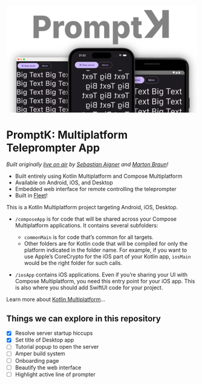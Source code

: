![](readme_images/promptk.png)

# PromptK: Multiplatform Teleprompter App

_Built originally [live on air](https://twitch.tv/sebi_io) by [Sebastian Aigner](https://github.com/sebastianaigner) and
[Marton Braun](https://github.com/zsmb13)!_

- Built entirely using Kotlin Multiplatform and Compose Multiplatform
- Available on Android, iOS, and Desktop
- Embedded web interface for remote controlling the teleprompter
- Built in [Fleet](https://blog.jetbrains.com/kotlin/2023/11/kotlin-multiplatform-tooling-in-fleet/)!

This is a Kotlin Multiplatform project targeting Android, iOS, Desktop.

* `/composeApp` is for code that will be shared across your Compose Multiplatform applications.
  It contains several subfolders:
    - `commonMain` is for code that’s common for all targets.
    - Other folders are for Kotlin code that will be compiled for only the platform indicated in the folder name.
      For example, if you want to use Apple’s CoreCrypto for the iOS part of your Kotlin app,
      `iosMain` would be the right folder for such calls.

* `/iosApp` contains iOS applications. Even if you’re sharing your UI with Compose Multiplatform,
  you need this entry point for your iOS app. This is also where you should add SwiftUI code for your project.

Learn more about [Kotlin Multiplatform](https://www.jetbrains.com/help/kotlin-multiplatform-dev/get-started.html)…

## Things we can explore in this repository

- [X] Resolve server startup hiccups
- [X] Set title of Desktop app
- [ ] Tutorial popup to open the server
- [ ] Amper build system
- [ ] Onboarding page
- [ ] Beautify the web interface
- [ ] Highlight active line of prompter
